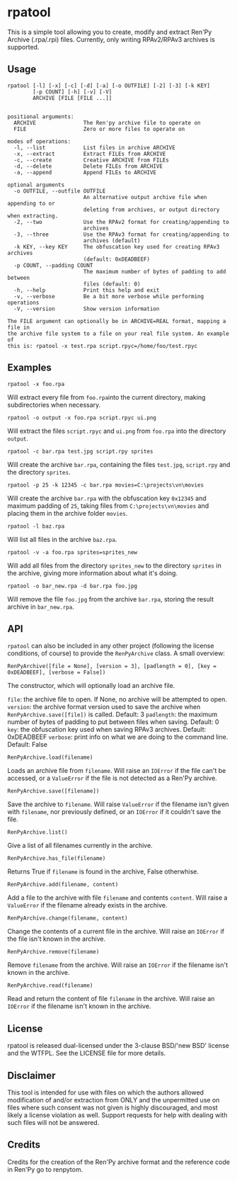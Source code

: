 rpatool
=======

This is a simple tool allowing you to create, modify and extract Ren'Py Archive (.rpa/.rpi) files.
Currently, only writing RPAv2/RPAv3 archives is supported.

Usage
-----
    rpatool [-l] [-x] [-c] [-d] [-a] [-o OUTFILE] [-2] [-3] [-k KEY]
            [-p COUNT] [-h] [-v] [-V]
            ARCHIVE [FILE [FILE ...]]


    positional arguments:
      ARCHIVE               The Ren'py archive file to operate on
      FILE                  Zero or more files to operate on
    
    modes of operations:
      -l, --list            List files in archive ARCHIVE
      -x, --extract         Extract FILEs from ARCHIVE
      -c, --create          Creative ARCHIVE from FILEs
      -d, --delete          Delete FILEs from ARCHIVE
      -a, --append          Append FILEs to ARCHIVE
    
    optional arguments
      -o OUTFILE, --outfile OUTFILE
                            An alternative output archive file when appending to or
                            deleting from archives, or output directory when extracting.
      -2, --two             Use the RPAv2 format for creating/appending to
                            archives
      -3, --three           Use the RPAv3 format for creating/appending to
                            archives (default)
      -k KEY, --key KEY     The obfuscation key used for creating RPAv3 archives 
                            (default: 0xDEADBEEF)
      -p COUNT, --padding COUNT
                            The maximum number of bytes of padding to add between
                            files (default: 0)
      -h, --help            Print this help and exit
      -v, --verbose         Be a bit more verbose while performing operations
      -V, --version         Show version information
    
    The FILE argument can optionally be in ARCHIVE=REAL format, mapping a file in
    the archive file system to a file on your real file system. An example of
    this is: rpatool -x test.rpa script.rpyc=/home/foo/test.rpyc

Examples
--------
    rpatool -x foo.rpa
Will extract every file from `foo.rpa`into the current directory, making subdirectories when necessary.

    rpatool -o output -x foo.rpa script.rpyc ui.png
Will extract the files `script.rpyc` and `ui.png` from `foo.rpa` into the directory `output`.

    rpatool -c bar.rpa test.jpg script.rpy sprites
Will create the archive `bar.rpa`, containing the files `test.jpg`, `script.rpy` and the directory `sprites`.

    rpatool -p 25 -k 12345 -c bar.rpa movies=C:\projects\vn\movies
Will create the archive `bar.rpa` with the obfuscation key `0x12345` and maximum padding of `25`, taking files from `C:\projects\vn\movies` and placing them in the archive folder `movies`.

    rpatool -l baz.rpa
Will list all files in the archive `baz.rpa`.

    rpatool -v -a foo.rpa sprites=sprites_new
Will add all files from the directory `sprites_new` to the directory `sprites` in the archive, giving more information about what it's doing.

    rpatool -o bar_new.rpa -d bar.rpa foo.jpg
Will remove the file `foo.jpg` from the archive `bar.rpa`, storing the result archive in `bar_new.rpa`.

API
---
`rpatool` can also be included in any other project (following the license conditions, of course) to provide the `RenPyArchive` class.
A small overview:

    RenPyArchive([file = None], [version = 3], [padlength = 0], [key = 0xDEADBEEF], [verbose = False])
The constructor, which will optionally load an archive file.

`file`: the archive file to open. If None, no archive will be attempted to open.
`version`: the archive format version used to save the archive when `RenPyArchive.save([file])` is called. Default: 3
`padlength`: the maximum number of bytes of padding to put between files when saving. Default: 0
`key`: the obfuscation key used when saving RPAv3 archives. Default: 0xDEADBEEF
`verbose`: print info on what we are doing to the command line. Default: False

    RenPyArchive.load(filename)
Loads an archive file from `filename`. Will raise an `IOError` if the file can't be accessed, or a `ValueError` if the file is not detected as a Ren'Py archive.

    RenPyArchive.save([filename])
Save the archive to `filename`. Will raise `ValueError` if the filename isn't given with `filename`, nor previously defined, or an `IOError` if it couldn't save the file.
    
    RenPyArchive.list()
Give a list of all filenames currently in the archive.

    RenPyArchive.has_file(filename)
Returns True if `filename` is found in the archive, False otherwhise.

    RenPyArchive.add(filename, content)
Add a file to the archive with file `filename` and contents `content`. Will raise a `ValueError` if the filename already exists in the archive.

    RenPyArchive.change(filename, content)
Change the contents of a current file in the archive. Will raise an `IOError` if the file isn't known in the archive.

    RenPyArchive.remove(filename)
Remove `filename` from the archive. Will raise an `IOError` if the filename isn't known in the archive.

    RenPyArchive.read(filename)
Read and return the content of file `filename` in the archive. Will raise an `IOError` if the filename isn't known in the archive.

License
-------
rpatool is released dual-licensed under the 3-clause BSD/'new BSD' license and the WTFPL. See the LICENSE file for more details.

Disclaimer
----------
This tool is intended for use with files on which the authors allowed modification of and/or extraction from ONLY and the unpermitted use on files where such consent was not given is highly discouraged, and most likely a license violation as well.
Support requests for help with dealing with such files will not be answered.

Credits
-------
Credits for the creation of the Ren'Py archive format and the reference code in Ren'Py go to renpytom.
